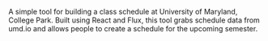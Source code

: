 A simple tool for building a class schedule at University of Maryland, College Park. Built using React and Flux, this tool grabs schedule data from umd.io and allows people to create a schedule for the upcoming semester. 
